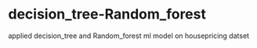 # decision_tree-Random_forest
applied decision_tree and Random_forest ml model on housepricing datset
